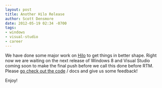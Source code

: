 ```yaml
---
layout: post
title: Another Hilo Release
author: Scott Densmore
date: 2012-05-19 02:34 -0700
tags:
- windows
- visual-studio
- career
---
```


We have done some major work on [Hilo](http://hilo.codeplex.com/) to get things in better shape. Right now we are waiting on the next release of Windows 8 and Visual Studio coming soon to make the final push before we call this done before RTM. Please [go check out the code](http://hilo.codeplex.com/SourceControl/changeset/changes/2dfbc61bb1ba) / docs and give us some feedback!

Enjoy!